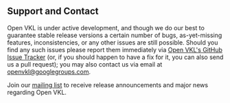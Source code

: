 Support and Contact
-------------------

Open VKL is under active development, and though we do our best to guarantee
stable release versions a certain number of bugs, as-yet-missing features,
inconsistencies, or any other issues are still possible. Should you find any
such issues please report them immediately via [Open VKL's GitHub Issue
Tracker](https://github.com/OpenVKL/openvkl/issues) (or, if you should happen to
have a fix for it, you can also send us a pull request); you may also contact us
via email at <openvkl@googlegroups.com>.

Join our [mailing
list](https://groups.google.com/forum/#!forum/openvkl-announce/join) to receive
release announcements and major news regarding Open VKL.
